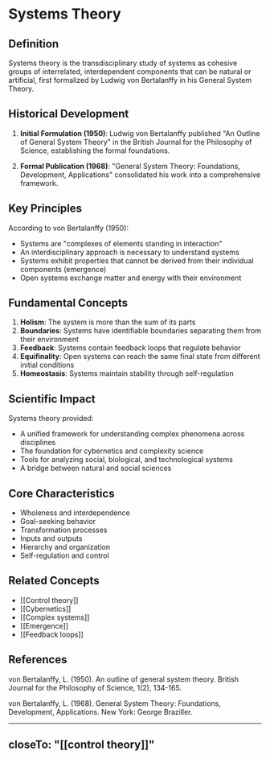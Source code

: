 # Systems Theory

## Definition

Systems theory is the transdisciplinary study of systems as cohesive groups of interrelated, interdependent components that can be natural or artificial, first formalized by Ludwig von Bertalanffy in his General System Theory.

## Historical Development

1. **Initial Formulation (1950)**: Ludwig von Bertalanffy published "An Outline of General System Theory" in the British Journal for the Philosophy of Science, establishing the formal foundations.

2. **Formal Publication (1968)**: "General System Theory: Foundations, Development, Applications" consolidated his work into a comprehensive framework.

## Key Principles

According to von Bertalanffy (1950):
- Systems are "complexes of elements standing in interaction"
- An interdisciplinary approach is necessary to understand systems
- Systems exhibit properties that cannot be derived from their individual components (emergence)
- Open systems exchange matter and energy with their environment

## Fundamental Concepts

1. **Holism**: The system is more than the sum of its parts
2. **Boundaries**: Systems have identifiable boundaries separating them from their environment
3. **Feedback**: Systems contain feedback loops that regulate behavior
4. **Equifinality**: Open systems can reach the same final state from different initial conditions
5. **Homeostasis**: Systems maintain stability through self-regulation

## Scientific Impact

Systems theory provided:
- A unified framework for understanding complex phenomena across disciplines
- The foundation for cybernetics and complexity science
- Tools for analyzing social, biological, and technological systems
- A bridge between natural and social sciences

## Core Characteristics

- Wholeness and interdependence
- Goal-seeking behavior
- Transformation processes
- Inputs and outputs
- Hierarchy and organization
- Self-regulation and control

## Related Concepts
- [[Control theory]]
- [[Cybernetics]]
- [[Complex systems]]
- [[Emergence]]
- [[Feedback loops]]

## References

von Bertalanffy, L. (1950). An outline of general system theory. British Journal for the Philosophy of Science, 1(2), 134-165.

von Bertalanffy, L. (1968). General System Theory: Foundations, Development, Applications. New York: George Braziller.

---
closeTo: "[[control theory]]"
---